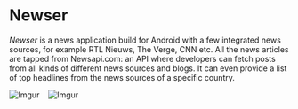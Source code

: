 # Newser <br>

<i>Newser</i> is a news application build for Android with a few integrated news sources, for example RTL Nieuws, The Verge, CNN etc.
All the news articles are tapped from Newsapi.com: an API where developers can fetch posts from all kinds of different news sources and blogs. It can even provide a list of top headlines from the news sources of a specific country.   

![Imgur](https://i.imgur.com/7gltj7W.png) &nbsp;&nbsp;&nbsp;![Imgur](https://i.imgur.com/nBbv3QM.png) 

